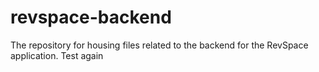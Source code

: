 # revspace-backend
The repository for housing files related to the backend for the RevSpace application.
Test again